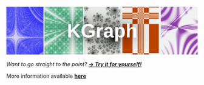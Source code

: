 ![](res/demo/readme.png)

_Want to go straight to the point? __[→ Try it for yourself!](https://kaapporaivio.fi/graph?demo=1)___

More information available __[here](https://kaapporaivio.fi/graph/about)__
